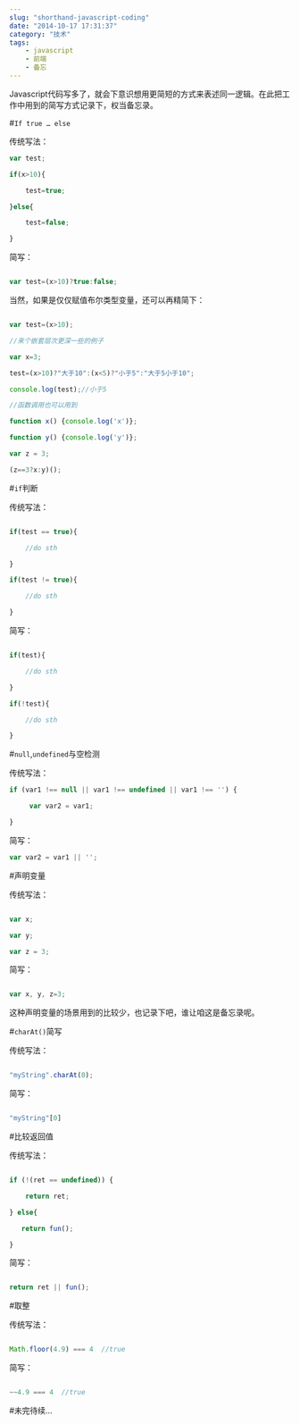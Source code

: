 ```yaml
---
slug: "shorthand-javascript-coding"
date: "2014-10-17 17:31:37"
category: "技术"
tags:
    - javascript
    - 前端
    - 备忘
---
```

Javascript代码写多了，就会下意识想用更简短的方式来表述同一逻辑。在此把工作中用到的简写方式记录下，权当备忘录。

#`If true … else`

传统写法：  
``` js
var test;

if(x>10){

    test=true;

}else{

    test=false;

}
```
简写：  

``` js

var test=(x>10)?true:false;
``` 
当然，如果是仅仅赋值布尔类型变量，还可以再精简下：  
``` js

var test=(x>10);

//来个嵌套层次更深一些的例子

var x=3;

test=(x>10)?"大于10":(x<5)?"小于5":"大于5小于10";

console.log(test);//小于5

//函数调用也可以用到

function x() {console.log('x')};

function y() {console.log('y')};

var z = 3;

(z==3?x:y)();
``` 
#`if`判断

传统写法：  
``` js

if(test == true){

    //do sth

}

if(test != true){

    //do sth

}
``` 
简写：  
``` js

if(test){

    //do sth

}

if(!test){

    //do sth

}
``` 
#`null`,`undefined`与空检测

传统写法：  
``` js
if (var1 !== null || var1 !== undefined || var1 !== '') {

     var var2 = var1;

}
``` 
简写：  

``` js
var var2 = var1 || '';
``` 
#声明变量

传统写法：  
``` js

var x;

var y;

var z = 3;
``` 
简写：  

``` js

var x, y, z=3;
``` 
这种声明变量的场景用到的比较少，也记录下吧，谁让咱这是备忘录呢。

#`charAt()`简写

传统写法：  

``` js

"myString".charAt(0);
``` 
简写：  

``` js

"myString"[0]
``` 
#比较返回值

传统写法：  
``` js

if (!(ret == undefined)) {

    return ret;

} else{

   return fun();

}
``` 
简写：  
``` js

return ret || fun();
``` 
#取整

传统写法：  
``` js

Math.floor(4.9) === 4  //true
```
简写：  
``` js

~~4.9 === 4  //true
```
#未完待续…